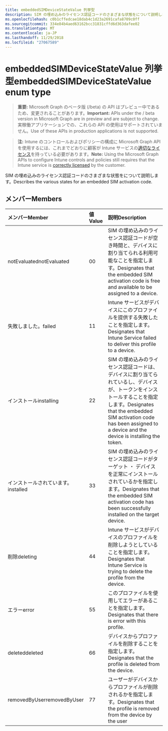 ```yaml
---
title: embeddedSIMDeviceStateValue 列挙型
description: SIM の埋め込みのライセンス認証コードのさまざまな状態をについて説明します。
ms.openlocfilehash: c0b1cffedcae18dab4c1d23a2691cafa8709c0ff
ms.sourcegitcommit: 334e84b4aed63162bcc31831cffd6d363dafee02
ms.translationtype: MT
ms.contentlocale: ja-JP
ms.lasthandoff: 11/29/2018
ms.locfileid: "27067589"
---
```

# <a name="embeddedsimdevicestatevalue-enum-type"></a><span data-ttu-id="62307-103">embeddedSIMDeviceStateValue 列挙型</span><span class="sxs-lookup"><span data-stu-id="62307-103">embeddedSIMDeviceStateValue enum type</span></span>

> <span data-ttu-id="62307-104">**重要:** Microsoft Graph のベータ版 (/beta) の API はプレビュー中であるため、変更されることがあります。</span><span class="sxs-lookup"><span data-stu-id="62307-104">**Important:** APIs under the / beta version in Microsoft Graph are in preview and are subject to change.</span></span> <span data-ttu-id="62307-105">実稼働アプリケーションでの、これらの API の使用はサポートされていません。</span><span class="sxs-lookup"><span data-stu-id="62307-105">Use of these APIs in production applications is not supported.</span></span>

> <span data-ttu-id="62307-106">**注:** Intune のコントロールおよびポリシーの構成に Microsoft Graph API を使用するには、これまでどおりに顧客が Intune サービスの[適切なライセンス](https://go.microsoft.com/fwlink/?linkid=839381)を持っている必要があります。</span><span class="sxs-lookup"><span data-stu-id="62307-106">**Note:** Using the Microsoft Graph APIs to configure Intune controls and policies still requires that the Intune service is [correctly licensed](https://go.microsoft.com/fwlink/?linkid=839381) by the customer.</span></span>

<span data-ttu-id="62307-107">SIM の埋め込みのライセンス認証コードのさまざまな状態をについて説明します。</span><span class="sxs-lookup"><span data-stu-id="62307-107">Describes the various states for an embedded SIM activation code.</span></span>
## <a name="members"></a><span data-ttu-id="62307-108">メンバー</span><span class="sxs-lookup"><span data-stu-id="62307-108">Members</span></span>
|<span data-ttu-id="62307-109">メンバー</span><span class="sxs-lookup"><span data-stu-id="62307-109">Member</span></span>|<span data-ttu-id="62307-110">値</span><span class="sxs-lookup"><span data-stu-id="62307-110">Value</span></span>|<span data-ttu-id="62307-111">説明</span><span class="sxs-lookup"><span data-stu-id="62307-111">Description</span></span>|
|:---|:---|:---|
|<span data-ttu-id="62307-112">notEvaluated</span><span class="sxs-lookup"><span data-stu-id="62307-112">notEvaluated</span></span>|<span data-ttu-id="62307-113">0</span><span class="sxs-lookup"><span data-stu-id="62307-113">0</span></span>|<span data-ttu-id="62307-114">SIM の埋め込みのライセンス認証コードが空き時間と、デバイスに割り当てられる利用可能なことを指定します。</span><span class="sxs-lookup"><span data-stu-id="62307-114">Designates that the embedded SIM activation code is free and available to be assigned to a device.</span></span>|
|<span data-ttu-id="62307-115">失敗しました。</span><span class="sxs-lookup"><span data-stu-id="62307-115">failed</span></span>|<span data-ttu-id="62307-116">1</span><span class="sxs-lookup"><span data-stu-id="62307-116">1</span></span>|<span data-ttu-id="62307-117">Intune サービスがデバイスにこのプロファイルを提供する失敗したことを指定します。</span><span class="sxs-lookup"><span data-stu-id="62307-117">Designates that Intune Service failed to deliver this profile to a device.</span></span>|
|<span data-ttu-id="62307-118">インストール</span><span class="sxs-lookup"><span data-stu-id="62307-118">installing</span></span>|<span data-ttu-id="62307-119">2</span><span class="sxs-lookup"><span data-stu-id="62307-119">2</span></span>|<span data-ttu-id="62307-120">SIM の埋め込みのライセンス認証コードは、デバイスに割り当てられているし、デバイスが、トークンをインストールすることを指定します。</span><span class="sxs-lookup"><span data-stu-id="62307-120">Designates that the embedded SIM activation code has been assigned to a device and the device is installing the token.</span></span>|
|<span data-ttu-id="62307-121">インストールされています。</span><span class="sxs-lookup"><span data-stu-id="62307-121">installed</span></span>|<span data-ttu-id="62307-122">3</span><span class="sxs-lookup"><span data-stu-id="62307-122">3</span></span>|<span data-ttu-id="62307-123">SIM の埋め込みのライセンス認証コードがターゲット ・ デバイスを正常にインストールされているかを指定します。</span><span class="sxs-lookup"><span data-stu-id="62307-123">Designates that the embedded SIM activation code has been successfully installed on the target device.</span></span>|
|<span data-ttu-id="62307-124">削除</span><span class="sxs-lookup"><span data-stu-id="62307-124">deleting</span></span>|<span data-ttu-id="62307-125">4</span><span class="sxs-lookup"><span data-stu-id="62307-125">4</span></span>|<span data-ttu-id="62307-126">Intune サービスがデバイスのプロファイルを削除しようとしていることを指定します。</span><span class="sxs-lookup"><span data-stu-id="62307-126">Designates that Intune Service is trying to delete the profile from the device.</span></span>|
|<span data-ttu-id="62307-127">エラー</span><span class="sxs-lookup"><span data-stu-id="62307-127">error</span></span>|<span data-ttu-id="62307-128">5</span><span class="sxs-lookup"><span data-stu-id="62307-128">5</span></span>|<span data-ttu-id="62307-129">このプロファイルを使用してエラーがあることを指定します。</span><span class="sxs-lookup"><span data-stu-id="62307-129">Designates that there is error with this profile.</span></span>|
|<span data-ttu-id="62307-130">deleted</span><span class="sxs-lookup"><span data-stu-id="62307-130">deleted</span></span>|<span data-ttu-id="62307-131">6</span><span class="sxs-lookup"><span data-stu-id="62307-131">6</span></span>|<span data-ttu-id="62307-132">デバイスからプロファイルを削除することを指定します。</span><span class="sxs-lookup"><span data-stu-id="62307-132">Designates that the profile is deleted from the device.</span></span>|
|<span data-ttu-id="62307-133">removedByUser</span><span class="sxs-lookup"><span data-stu-id="62307-133">removedByUser</span></span>|<span data-ttu-id="62307-134">7</span><span class="sxs-lookup"><span data-stu-id="62307-134">7</span></span>|<span data-ttu-id="62307-135">ユーザーがデバイスからプロファイルが削除されるかを指定します。</span><span class="sxs-lookup"><span data-stu-id="62307-135">Designates that the profile is removed from the device by the user</span></span>|





